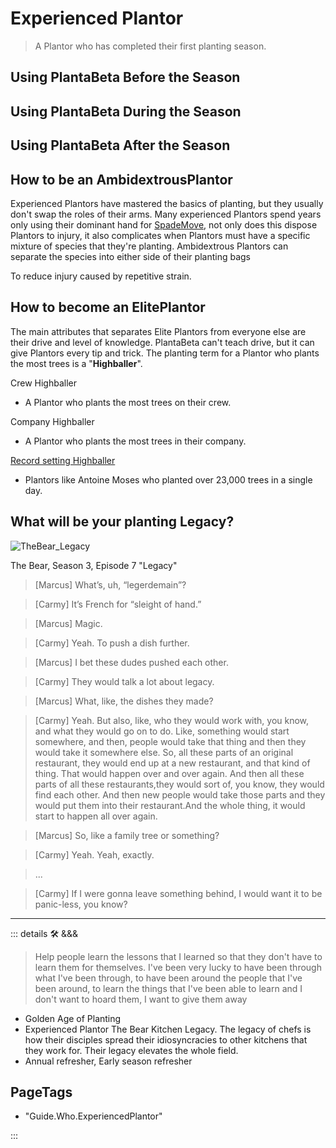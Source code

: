 
# Experienced Plantor

> A Plantor who has completed their first planting season.

## Using PlantaBeta Before the Season

## Using PlantaBeta During the Season

## Using PlantaBeta After the Season

## How to be an AmbidextrousPlantor

Experienced Plantors have mastered the basics of planting, but they usually don't swap the roles of their arms. Many experienced Plantors spend years only using their dominant hand for [SpadeMove](/encyclopedia/Move/SpadeMove/Overview), not only does this dispose Plantors to injury, it also complicates when Plantors must have a specific mixture of species that they're planting. Ambidextrous Plantors can separate the species into either side of their planting bags

To reduce injury caused by repetitive strain.

## How to become an ElitePlantor

The main attributes that separates Elite Plantors from everyone else are their drive and level of knowledge. PlantaBeta can't teach drive, but it can give Plantors every tip and trick. The planting term for a Plantor who plants the most trees is a "**Highballer**".

Crew Highballer

- A Plantor who plants the most trees on their crew.

Company Highballer

- A Plantor who plants the most trees in their company.

[Record setting Highballer](https://globalnews.ca/news/9071471/quebecer-guinness-world-record-tree-planting/)

- Plantors like Antoine Moses who planted over 23,000 trees in a single day.

## What will be your planting Legacy?

![TheBear_Legacy](/guide/TheBear_Legacy.png)

The Bear, Season 3, Episode 7 "Legacy"

> [Marcus] What’s, uh, “legerdemain”?

> [Carmy] It’s French for “sleight of hand.”

> [Marcus] Magic.

> [Carmy] Yeah. To push a dish further.

> [Marcus] I bet these dudes pushed each other.

> [Carmy] They would talk a lot about legacy.

> [Marcus] What, like, the dishes they made?

> [Carmy] Yeah. But also, like, who they would work with, you know, and what they would go on to do.
 Like, something would start somewhere, and then, people would take that thing and then they would take it somewhere else. So, all these parts of an original restaurant, they would end up at a new restaurant, and that kind of thing. That would happen over and over again. And then all these parts of all these restaurants,they would sort of, you know, they would find each other. And then new people would take those parts and they would put them into their restaurant.And the whole thing, it would start to happen all over again.

> [Marcus] So, like a family tree or something?

> [Carmy] Yeah. Yeah, exactly.

> ...

> [Carmy] If I were gonna leave something behind, I would want it to be panic-less, you know?

---

<!-- =================================================== -->
<!-- =================================================== -->
<!-- =================================================== -->
<!-- =================================================== -->
<!-- =================================================== -->
::: details 🛠 <dev>&&&</dev>

> Help people learn the lessons that I learned so that they don't have to learn them for themselves. I've been very lucky to have been through what I've been through, to have been around the people that I've been around, to learn the things that I've been able to learn and I don't want to hoard them, I want to give them away

- Golden Age of Planting
- Experienced Plantor The Bear Kitchen Legacy. The legacy of chefs is how their disciples spread their idiosyncracies to other kitchens that they work for. Their legacy elevates the whole field.
- Annual refresher, Early season refresher

<h2>PageTags</h2>

- "Guide.Who.ExperiencedPlantor"

:::
